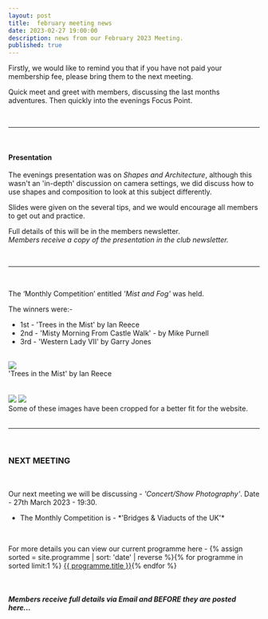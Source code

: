 ```yaml
---
layout: post
title:  february meeting news
date: 2023-02-27 19:00:00
description: news from our February 2023 Meeting.
published: true
---
```


Firstly, we would like to remind you that if you have not paid your membership fee, please bring them to the next meeting.

Quick meet and greet with members, discussing the last months adventures. Then quickly into the evenings Focus Point.

<br>

<hr>

<br>

#### Presentation

The evenings presentation was on *Shapes and Architecture*, although this wasn't an 'in-depth' discussion on camera settings, we did discuss how to use shapes and composition to look at this subject differently.

Slides were given on the several tips, and we would encourage all members to get out and practice.

Full details of this will be in the members newsletter.
<br>
*Members receive a copy of the presentation in the club newsletter.*


<br>

<hr>

<br>

The ‘Monthly Competition’ entitled *'Mist and Fog'* was held.

The winners were:-

<ul>
	<li>1st - &#39;Trees in the Mist&#39; by Ian Reece</li>
	<li>2nd - &#39;Misty Morning From Castle Walk&#39; - by Mike Purnell</li>
	<li>3rd - &#39;Western Lady VII&#39; by Garry Jones</li>
</ul>

<br>

<div class="img_row">
	<img class="col three" src="{{ site.baseurl }}/assets/img/February23_Monthly/01 - Trees in the mist.jpg">
</div>
<div class="col three caption">
	&#39;Trees in the Mist&#39; by Ian Reece
</div>

<br>
<br>

<div class="img_row">
	<img class="col two" src="{{ site.baseurl }}/assets/img/February23_Monthly/05 - Misty Morning from Castle Walk.jpg">
	<img class="col one" src="{{ site.baseurl }}/assets/img/February23_Monthly/04 - Western Lady VII.jpg">
</div>

<div class="col three caption">
	Some of these images have been cropped for a better fit for the website.
</div>


<br>

<hr>

<br>



### NEXT MEETING
<br>

Our next meeting we will be discussing - *'Concert/Show Photography'*.
Date - 27th March 2023 - 19:30.

<ul>
    <li>The Monthly Competition is - *'Bridges & Viaducts of the UK'*</li>
    <!-- <li>The Lancaster Memorial Competition is - 'Autumn'</li> -->
</ul>

<br>

For more details you can view our current programme here - {% assign sorted = site.programme | sort: 'date' | reverse  %}{% for programme in sorted limit:1 %} <a class="footlink" href="{{ programme.url | prepend: site.baseurl }}">{{ programme.title }}</a>{% endfor %}

<br>

##### Members receive full details via Email and BEFORE they are posted here...
